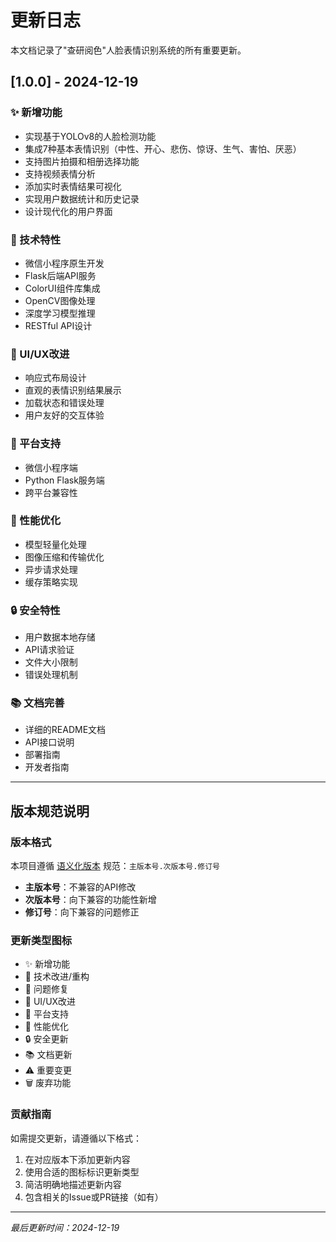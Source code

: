 # 更新日志

本文档记录了"查研阅色"人脸表情识别系统的所有重要更新。

## [1.0.0] - 2024-12-19

### ✨ 新增功能
- 实现基于YOLOv8的人脸检测功能
- 集成7种基本表情识别（中性、开心、悲伤、惊讶、生气、害怕、厌恶）
- 支持图片拍摄和相册选择功能
- 支持视频表情分析
- 添加实时表情结果可视化
- 实现用户数据统计和历史记录
- 设计现代化的用户界面

### 🔧 技术特性
- 微信小程序原生开发
- Flask后端API服务
- ColorUI组件库集成
- OpenCV图像处理
- 深度学习模型推理
- RESTful API设计

### 🎨 UI/UX改进
- 响应式布局设计
- 直观的表情识别结果展示
- 加载状态和错误处理
- 用户友好的交互体验

### 📱 平台支持
- 微信小程序端
- Python Flask服务端
- 跨平台兼容性

### 🚀 性能优化
- 模型轻量化处理
- 图像压缩和传输优化
- 异步请求处理
- 缓存策略实现

### 🔒 安全特性
- 用户数据本地存储
- API请求验证
- 文件大小限制
- 错误处理机制

### 📚 文档完善
- 详细的README文档
- API接口说明
- 部署指南
- 开发者指南

---

## 版本规范说明

### 版本格式
本项目遵循 [语义化版本](https://semver.org/lang/zh-CN/) 规范：`主版本号.次版本号.修订号`

- **主版本号**：不兼容的API修改
- **次版本号**：向下兼容的功能性新增
- **修订号**：向下兼容的问题修正

### 更新类型图标
- ✨ 新增功能
- 🔧 技术改进/重构
- 🐛 问题修复
- 🎨 UI/UX改进
- 📱 平台支持
- 🚀 性能优化
- 🔒 安全更新
- 📚 文档更新
- ⚠️ 重要变更
- 🗑️ 废弃功能

### 贡献指南
如需提交更新，请遵循以下格式：
1. 在对应版本下添加更新内容
2. 使用合适的图标标识更新类型
3. 简洁明确地描述更新内容
4. 包含相关的Issue或PR链接（如有）

---

*最后更新时间：2024-12-19*
